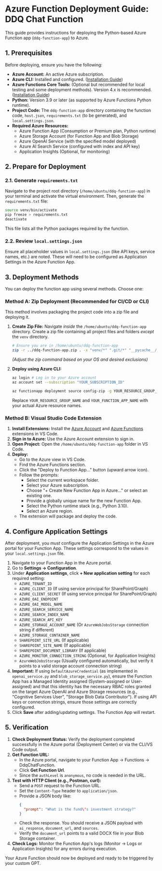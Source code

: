 # Azure Function Deployment Guide: DDQ Chat Function

This guide provides instructions for deploying the Python-based Azure Function app (`ddq-function-app`) to Azure.

## 1. Prerequisites

Before deploying, ensure you have the following:

*   **Azure Account:** An active Azure subscription.
*   **Azure CLI:** Installed and configured. ([Installation Guide](https://docs.microsoft.com/en-us/cli/azure/install-azure-cli))
*   **Azure Functions Core Tools:** (Optional but recommended for local testing and some deployment methods). Version 4.x is recommended. ([Installation Guide](https://docs.microsoft.com/en-us/azure/azure-functions/functions-run-local?tabs=v4%2Cwindows%2Cpython%2Cportal%2Cbash#install-the-azure-functions-core-tools))
*   **Python:** Version 3.9 or later (as supported by Azure Functions Python runtime).
*   **Project Code:** The `ddq-function-app` directory containing the function code, `host.json`, `requirements.txt` (to be generated), and `local.settings.json`.
*   **Required Azure Resources:**
    *   Azure Function App (Consumption or Premium plan, Python runtime)
    *   Azure Storage Account (for Function App and Blob Storage)
    *   Azure OpenAI Service (with the specified model deployed)
    *   Azure AI Search Service (configured with index and API key)
    *   Application Insights (Optional, for monitoring)

## 2. Prepare for Deployment

### 2.1. Generate `requirements.txt`

Navigate to the project root directory (`/home/ubuntu/ddq-function-app`) in your terminal and activate the virtual environment. Then, generate the `requirements.txt` file:

```bash
source venv/bin/activate
pip freeze > requirements.txt
deactivate
```

This file lists all the Python packages required by the function.

### 2.2. Review `local.settings.json`

Ensure all placeholder values in `local.settings.json` (like API keys, service names, etc.) are noted. These will need to be configured as Application Settings in the Azure Function App.

## 3. Deployment Methods

You can deploy the function app using several methods. Choose one:

### Method A: Zip Deployment (Recommended for CI/CD or CLI)

This method involves packaging the project code into a zip file and deploying it.

1.  **Create Zip File:** Navigate *inside* the `/home/ubuntu/ddq-function-app` directory. Create a zip file containing all project files and folders *except* the `venv` directory.

    ```bash
    # Ensure you are in /home/ubuntu/ddq-function-app
    zip -r ../ddq-function-app.zip . -x "venv/*" ".git/*" "__pycache__/*" ".vscode/*"
    ```
    *(Adjust the zip command based on your OS and desired exclusions)*

2.  **Deploy using Azure CLI:**

    ```bash
    az login # Log in to your Azure account
    az account set --subscription "YOUR_SUBSCRIPTION_ID"

    az functionapp deployment source config-zip -g YOUR_RESOURCE_GROUP_NAME -n YOUR_FUNCTION_APP_NAME --src ../ddq-function-app.zip
    ```
    Replace `YOUR_RESOURCE_GROUP_NAME` and `YOUR_FUNCTION_APP_NAME` with your actual Azure resource names.

### Method B: Visual Studio Code Extension

1.  **Install Extensions:** Install the [Azure Account](https://marketplace.visualstudio.com/items?itemName=ms-vscode.azure-account) and [Azure Functions](https://marketplace.visualstudio.com/items?itemName=ms-azuretools.vscode-azurefunctions) extensions in VS Code.
2.  **Sign in to Azure:** Use the Azure Account extension to sign in.
3.  **Open Project:** Open the `/home/ubuntu/ddq-function-app` folder in VS Code.
4.  **Deploy:**
    *   Go to the Azure view in VS Code.
    *   Find the Azure Functions section.
    *   Click the "Deploy to Function App..." button (upward arrow icon).
    *   Follow the prompts:
        *   Select the current workspace folder.
        *   Select your Azure subscription.
        *   Choose "+ Create New Function App in Azure..." or select an existing one.
        *   Provide a globally unique name for the new Function App.
        *   Select the Python runtime stack (e.g., Python 3.10).
        *   Select an Azure region.
    *   The extension will package and deploy the code.

## 4. Configure Application Settings

After deployment, you *must* configure the Application Settings in the Azure portal for your Function App. These settings correspond to the values in your `local.settings.json` file.

1.  Navigate to your Function App in the Azure portal.
2.  Go to **Settings -> Configuration**.
3.  Under **Application settings**, click **+ New application setting** for each required setting:
    *   `AZURE_TENANT_ID`
    *   `AZURE_CLIENT_ID` (If using service principal for SharePoint/Graph)
    *   `AZURE_CLIENT_SECRET` (If using service principal for SharePoint/Graph)
    *   `AZURE_OAI_ENDPOINT`
    *   `AZURE_OAI_MODEL_NAME`
    *   `AZURE_SEARCH_SERVICE_NAME`
    *   `AZURE_SEARCH_INDEX_NAME`
    *   `AZURE_SEARCH_API_KEY`
    *   `AZURE_STORAGE_ACCOUNT_NAME` (Or `AzureWebJobsStorage` connection string if different)
    *   `AZURE_STORAGE_CONTAINER_NAME`
    *   `SHAREPOINT_SITE_URL` (If applicable)
    *   `SHAREPOINT_SITE_NAME` (If applicable)
    *   `SHAREPOINT_DOCUMENT_LIBRARY` (If applicable)
    *   `AZURE_MONITOR_CONNECTION_STRING` (Optional, for Application Insights)
    *   `AzureWebJobsStorage` (Usually configured automatically, but verify it points to a valid storage account connection string)
4.  **Important:** If using `DefaultAzureCredential` (as implemented in `openai_service.py` and `blob_storage_service.py`), ensure the Function App has a Managed Identity assigned (System-assigned or User-assigned) and that this identity has the necessary RBAC roles granted on the target Azure OpenAI and Azure Storage resources (e.g., "Cognitive Services User", "Storage Blob Data Contributor"). If using API keys or connection strings, ensure those settings are correctly configured.
5.  Click **Save** after adding/updating settings. The Function App will restart.

## 5. Verification

1.  **Check Deployment Status:** Verify the deployment completed successfully in the Azure portal (Deployment Center) or via the CLI/VS Code output.
2.  **Get Function URL:**
    *   In the Azure portal, navigate to your Function App -> Functions -> DdqChatFunction.
    *   Click **Get Function Url**.
    *   Since the `authLevel` is `anonymous`, no code is needed in the URL.
3.  **Test with HTTP Client (e.g., Postman, curl):**
    *   Send a `POST` request to the Function URL.
    *   Set the `Content-Type` header to `application/json`.
    *   Provide a JSON body like:
        ```json
        {
          "prompt": "What is the fund\'s investment strategy?"
        }
        ```
    *   Check the response. You should receive a JSON payload with `ai_response`, `document_url`, and `sources`.
    *   Verify the `document_url` points to a valid DOCX file in your Blob Storage container.
4.  **Check Logs:** Monitor the Function App's logs (Monitor -> Logs or Application Insights) for any errors during execution.

Your Azure Function should now be deployed and ready to be triggered by your custom GPT.

